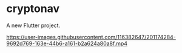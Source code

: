 # cryptonav

A new Flutter project.




https://user-images.githubusercontent.com/116382647/201174284-9692d769-163e-44b6-a161-b2a624a80a8f.mp4

